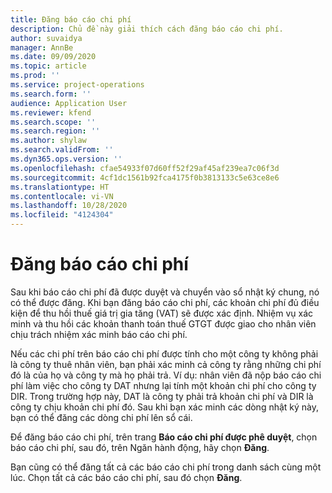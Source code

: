 ```yaml
---
title: Đăng báo cáo chi phí
description: Chủ đề này giải thích cách đăng báo cáo chi phí.
author: suvaidya
manager: AnnBe
ms.date: 09/09/2020
ms.topic: article
ms.prod: ''
ms.service: project-operations
ms.search.form: ''
audience: Application User
ms.reviewer: kfend
ms.search.scope: ''
ms.search.region: ''
ms.author: shylaw
ms.search.validFrom: ''
ms.dyn365.ops.version: ''
ms.openlocfilehash: cfae54933f07d60ff52f29af45af239ea7c06f3d
ms.sourcegitcommit: 4cf1dc1561b92fca4175f0b3813133c5e63ce8e6
ms.translationtype: HT
ms.contentlocale: vi-VN
ms.lasthandoff: 10/28/2020
ms.locfileid: "4124304"
---
```

# <a name="post-expense-reports"></a>Đăng báo cáo chi phí

Sau khi báo cáo chi phí đã được duyệt và chuyển vào sổ nhật ký chung, nó có thể được đăng. Khi bạn đăng báo cáo chi phí, các khoản chi phí đủ điều kiện để thu hồi thuế giá trị gia tăng (VAT) sẽ được xác định. Nhiệm vụ xác minh và thu hồi các khoản thanh toán thuế GTGT được giao cho nhân viên chịu trách nhiệm xác minh báo cáo chi phí.

Nếu các chi phí trên báo cáo chi phí được tính cho một công ty không phải là công ty thuê nhân viên, bạn phải xác minh cả công ty rằng những chi phí đó là của họ và công ty mà họ phải trả. Ví dụ: nhân viên đã nộp báo cáo chi phí làm việc cho công ty DAT nhưng lại tính một khoản chi phí cho công ty DIR. Trong trường hợp này, DAT là công ty phải trả khoản chi phí và DIR là công ty chịu khoản chi phí đó. Sau khi bạn xác minh các dòng nhật ký này, bạn có thể đăng các dòng chi phí lên sổ cái.

Để đăng báo cáo chi phí, trên trang **Báo cáo chi phí được phê duyệt**, chọn báo cáo chi phí, sau đó, trên Ngăn hành động, hãy chọn **Đăng**.

Bạn cũng có thể đăng tất cả các báo cáo chi phí trong danh sách cùng một lúc. Chọn tất cả các báo cáo chi phí, sau đó chọn **Đăng**.
